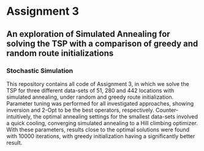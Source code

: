 # Assignment 3
## An exploration of Simulated Annealing for solving the TSP with a comparison of greedy and random route initializations
### Stochastic Simulation

This repository contains all code of Assignment 3, in which we solve the TSP for three different data-sets of 51, 280 and 442 locations with simulated annealing, under random and greedy route initialization. 
Parameter tuning was performed for all investigated approaches, showing inversion and 2-Opt to be the best operators, respectively. 
Counter-intuitively, the optimal annealing settings for the smallest data-sets involved a quick cooling, converging simulated annealing to a Hill climbing optimizer.
With these parameters, results close to the optimal solutions were found with 10000 iterations, with greedy initialization having a significantly better result.
